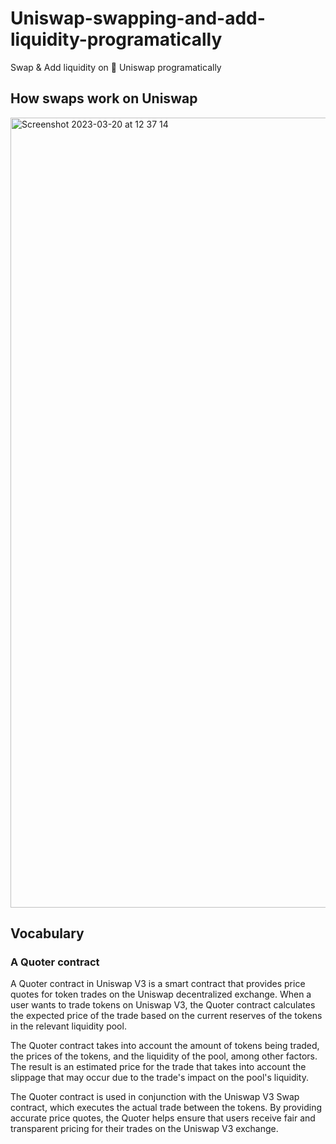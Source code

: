 # Uniswap-swapping-and-add-liquidity-programatically
Swap &amp; Add liquidity on 🦄 Uniswap programatically

## How swaps work on Uniswap
<img width="1264" alt="Screenshot 2023-03-20 at 12 37 14" src="https://user-images.githubusercontent.com/10699135/226287267-d50c5473-370a-4e75-a1c8-32110fc4886d.png">


## Vocabulary

### A Quoter contract
A Quoter contract in Uniswap V3 is a smart contract that provides price quotes for token trades on the Uniswap decentralized exchange. When a user wants to trade tokens on Uniswap V3, the Quoter contract calculates the expected price of the trade based on the current reserves of the tokens in the relevant liquidity pool.

The Quoter contract takes into account the amount of tokens being traded, the prices of the tokens, and the liquidity of the pool, among other factors. The result is an estimated price for the trade that takes into account the slippage that may occur due to the trade's impact on the pool's liquidity.

The Quoter contract is used in conjunction with the Uniswap V3 Swap contract, which executes the actual trade between the tokens. By providing accurate price quotes, the Quoter helps ensure that users receive fair and transparent pricing for their trades on the Uniswap V3 exchange.